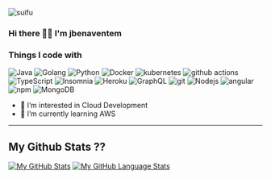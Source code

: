 
![suifu](https://cdn.jsdelivr.net/gh/betterTisen/betterTisen/images/github.png)
### Hi there 👋👋 I'm jbenaventem

<h3>Things I code with</h3>
<p>
  <img alt="Java" src="https://img.shields.io/badge/-Java-46a2f1?style=flat-square&logo=java&logoColor=white" />
  <img alt="Golang" src="https://img.shields.io/badge/-Go-46a2f1?style=flat-square&logo=go&logoColor=white" />
  <img alt="Python" src="https://img.shields.io/badge/-Python-46a2f1?style=flat-square&logo=pythono&logoColor=white" />
  <img alt="Docker" src="https://img.shields.io/badge/-Docker-2088FF?style=flat-square&logo=docker&logoColor=white" />
  <img alt="kubernetes" src="https://img.shields.io/badge/-Kubernetes-2088FF?style=flat-square&logo=kubernetes&logoColor=white" />
  <img alt="github actions" src="https://img.shields.io/badge/-Github_Actions-2088FF?style=flat-square&logo=github-actions&logoColor=white" />
  <img alt="TypeScript" src="https://img.shields.io/badge/-TypeScript-007ACC?style=flat-square&logo=typescript&logoColor=white" />
  <img alt="Insomnia" src="https://img.shields.io/badge/-Insomnia-5849BE?style=flat-square&logo=insomnia&logoColor=white" />
  <img alt="Heroku" src="https://img.shields.io/badge/-Heroku-430098?style=flat-square&logo=heroku&logoColor=white" />
  <img alt="GraphQL" src="https://img.shields.io/badge/-GraphQL-E10098?style=flat-square&logo=graphql&logoColor=white" />
  <img alt="git" src="https://img.shields.io/badge/-Git-F05032?style=flat-square&logo=git&logoColor=white" />
  <img alt="Nodejs" src="https://img.shields.io/badge/-Nodejs-F05032?style=flat-square&logo=Node.js&logoColor=white" />
  <img alt="angular" src="https://img.shields.io/badge/-Angular-DD0031?style=flat-square&logo=angular&logoColor=white" />
  <img alt="npm" src="https://img.shields.io/badge/-NPM-CB3837?style=flat-square&logo=npm&logoColor=white" />
  <img alt="MongoDB" src="https://img.shields.io/badge/-MongoDB-13aa52?style=flat-square&logo=mongodb&logoColor=white" />
  <!--img alt="PostgresSQL" src="https://img.shields.io/badge/-Postgres-13aa52?style=flat-square&logo=postgressql&logoColor=white" /-->
</p>

- 👀 I’m interested in Cloud Development
- 🌱 I’m currently learning AWS

---
## My Github Stats ??

[![My GitHub Stats](https://github-readme-stats.vercel.app/api/?username=jbenaventem&count_private=true&theme=react&showicons=true)]()
[![My GitHub Language Stats](https://github-readme-stats.vercel.app/api/top-langs/?username=jbenaventem&langs_count=5&theme=react)]()

